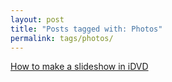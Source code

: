 ```yaml
---
layout: post
title: "Posts tagged with: Photos"
permalink: tags/photos/
---
```

[How to make a slideshow in iDVD](/2011/08/how-to-make-slideshow-in-idvd)
